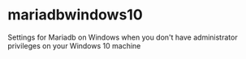 # mariadbwindows10
Settings for Mariadb on Windows when you don't have administrator privileges on your Windows 10 machine
